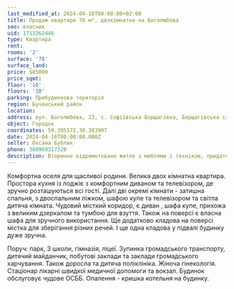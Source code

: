 ```yaml
---
last_modified_at: 2024-04-16T00:00:00+02:00
title: Продаж квартири 78 м², двокімнатна на Боголюбова
seo: власник
uid: 1713262446
type: Квартира
rent:
rooms: '2'
surface: '78'
surface_land:
price: $85000
price_sqmt:
floor: '10'
floors: '10'
parking: Прибудинкова територія
region: Бучанський район
location:
address: вул. Боголюбова, 23, с. Софіївська Борщагівка, Борщагівська сільська територіальна громада
object: Городок
coordinates: 50.395572,30.383907
date: 2024-04-16T00:00:00.000Z
seller: Оксана Бублик
phone: 380969317320
description: Вторинне відремнтоване житло з меблями і технікою, придатне і готове для проживання
---
```


Комфортна оселя для щасливої родини. Велика двох кімнатна квартира. Простора кухня із лоджіє з комфортним диваном та телевізором, де зручно розташуються всі гості. Далі дві окремі кімнати - затишна спальня, з двоспальним ліжком, шафою купе та телевізором та світла дитяча кімната. Чудовий місткий коридор, є диван , шафа купе, прихожа з великим дзеркалом та тумбою для взуття. Також на поверсі є власна шафа для зручного використання. Ще додатково кладова на поверсі містка для зберігання різних речей. І ще одна кладова у підвалі будинку дуже зручна.

Поруч: парк, 3 школи, гімназія, ліцеї. Зупинка громадського транспорту, дитячий майданчик, побутові заклади та заклади громадського харчування. Також доросла та дитяча поліклініка. Жіноча гінекологія. Стаціонар лікарні швидкої медичної допомоги та вокзал. Будинок обслуговує чудове ОСББ. Опалення - кришка котельня на будинку.
